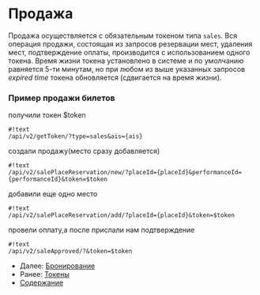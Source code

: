 Продажа
=======

Продажа осуществляется с обязательным токеном типа `sales`. Вся операция продажи, 
состоящая из запросов резервации мест, удаления мест, подтверждение оплаты, 
производится с использованием одного токена. Время жизни токена установлено в 
системе и по умолчанию равняется 5-ти минутам, но при любом из выше указанных 
запросов _expired time_ токена обновляется (сдвигается на время жизни).

### Пример продажи билетов ###

получили токен $token
```
#!text
/api/v2/getToken/?type=sales&ais={ais}
```
создали продажу(место сразу добавляется)
```
#!text
/api/v2/salePlaceReservation/new/?placeId={placeId}&performanceId={performanceId}&token=$token
```
добавили еще одно место
```
#!text
/api/v2/salePlaceReservation/add/?placeId={placeId}&token=$token
```
провели оплату,а после прислали нам подтверждение
```
#!text
/api/v2/saleApproved/?&token=$token 
```



* Далее: [Бронирование](ordering)
* Ранее: [Токены](tokens)
* [Содержание](index)